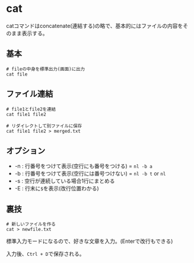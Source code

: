# cat

catコマンドはconcatenate(連結する)の略で、基本的にはファイルの内容をそのまま表示する。


## 基本

```
# fileの中身を標準出力(画面)に出力
cat file
```

## ファイル連結

```
# file1とfile2を連結
cat file1 file2
```

```
# リダイレクトして別ファイルに保存
cat file1 file2 > merged.txt
```

## オプション

- -n : 行番号をつけて表示(空行にも番号をつける) = `nl -b a`
- -b : 行番号をつけて表示(空行には番号つけない) = `nl -b t` or `nl`
- -s : 空行が連続している場合1行にまとめる
- -E : 行末に`$`を表示(改行位置わかる)

## 裏技

```
# 新しいファイルを作る
cat > newfile.txt
```

標準入力モードになるので、好きな文章を入力。(Enterで改行もできる)

入力後、`Ctrl + D`で保存される。

